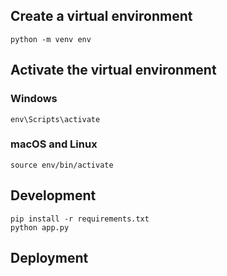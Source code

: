 ## Create a virtual environment 
```
python -m venv env
```

## Activate the virtual environment

### Windows
```
env\Scripts\activate
```

### macOS and Linux
```
source env/bin/activate
```

## Development

```
pip install -r requirements.txt
python app.py
```

## Deployment